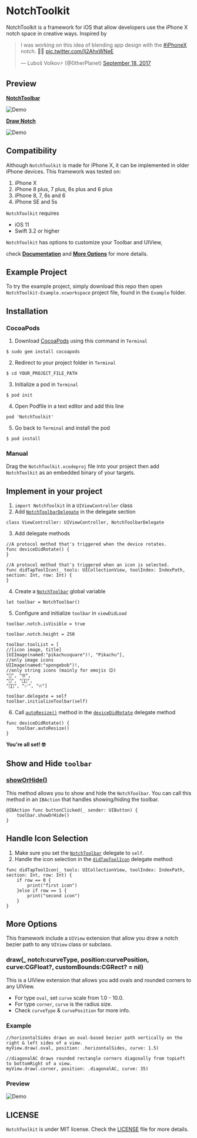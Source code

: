 # NotchToolkit
NotchToolkit is a framework for iOS that allow developers use the iPhone X notch space in creative ways.
Inspired by <blockquote class="twitter-tweet" data-lang="en"><p lang="en" dir="ltr">I was working on this idea of blending app design with the <a href="https://twitter.com/hashtag/iPhoneX?src=hash">#iPhoneX</a> notch. 📲🤗 <a href="https://t.co/lj2AhxWNeE">pic.twitter.com/lj2AhxWNeE</a></p>&mdash; Luboš Volkov⚡️ (@0therPlanet) <a href="https://twitter.com/0therPlanet/status/909788913702785026">September 18, 2017</a></blockquote>

## Preview
[**NotchToolbar**](https://github.com/AFathi/NotchToolkit/wiki/NotchToolbar)  

![Demo](preview.gif)

[**Draw Notch**](https://github.com/AFathi/NotchToolkit#more-options)  

![Demo](drawNotch.gif)

## Compatibility
Although `NotchToolkit` is made for iPhone X, it can be implemented in older iPhone devices. This framework was tested on:

1. iPhone X
2. iPhone 8 plus, 7 plus, 6s plus and 6 plus
3. iPhone 8, 7, 6s and 6
4. iPhone SE and 5s

`NotchToolkit` requires

- iOS 11
- Swift 3.2 or higher

`NotchToolkit` has options to customize your Toolbar and UIView,

check [**Documentation**](https://github.com/AFathi/NotchToolkit/wiki) and [**More Options**](#more-options) for more details.

## Example Project
To try the example project, simply download this repo then open `NotchToolkit-Example.xcworkspace` project file, found in the `Example` folder.

## Installation
### CocoaPods
1. Download [CocoaPods](http://cocoapods.org) using this command in `Terminal`
```
$ sudo gem install cocoapods
```
2. Redirect to your project folder in `Terminal`
```
$ cd YOUR_PROJECT_FILE_PATH
```
3. Initialize a pod in `Terminal`
```
$ pod init
```
4. Open Podfile in a text editor and add this line
```
pod 'NotchToolkit'
```
5. Go back to `Terminal` and install the pod
```
$ pod install
```
### Manual
Drag the `NotchToolkit.xcodeproj` file into your project then add `NotchToolkit` as an embedded binary of your targets.

## Implement in your project
1. `import NotchToolkit` in a `UIViewController` class
2. Add [`NotchToolbarDelegate`](https://github.com/AFathi/NotchToolkit/wiki/NotchToolbarDelegate) in the delegate section
```
class ViewController: UIViewController, NotchToolbarDelegate
```
3. Add delegate methods
```
//A protocol method that's triggered when the device rotates.
func deviceDidRotate() {
}

//A protocol method that's triggered when an icon is selected.
func didTapToolIcon(_ tools: UICollectionView, toolIndex: IndexPath, section: Int, row: Int) {
}
```
4. Create a [`NotchToolbar`](https://github.com/AFathi/NotchToolkit/wiki/NotchToolbar) global variable
```
let toolbar = NotchToolbar()
```
5. Configure and initialize `toolbar` in `viewDidLoad`
```
toolbar.notch.isVisible = true

toolbar.notch.height = 250

toolbar.toolList = [
//[icon image, title]
[UIImage(named:"pikachusquare")!, "Pikachu"],
//only image icons
UIImage(named:"spongebob")!,
//only string icons (mainly for emojis 😉)
"🤔", "🤓",
"📱", "👩‍💻",
"👨‍💻", "✅", "🔥"]

toolbar.delegate = self
toolbar.initializeToolbar(self)
```
6. Call [`autoResize()`](https://github.com/AFathi/NotchToolkit/wiki/NotchToolbar#func-autoresize) method in the [`deviceDidRotate`](https://github.com/AFathi/NotchToolkit/wiki/NotchToolbarDelegate#func-devicedidrotate) delegate method
```
func deviceDidRotate() {
    toolbar.autoResize()
}
```
**You're all set! 🤓**
## Show and Hide `toolbar`
### [showOrHide()](https://github.com/AFathi/NotchToolkit/wiki/NotchToolbar#func-showorhide)
This method allows you to show and hide the `NotchToolbar`. You can call this method in an `IBAction` that handles showing/hiding the toolbar.
```
@IBAction func buttonClicked(_ sender: UIButton) {
    toolbar.showOrHide()
}
```
## Handle Icon Selection
1. Make sure you set the [`NotchToolbar`](https://github.com/AFathi/NotchToolkit/wiki/NotchToolbar) delegate to `self`.
2. Handle the icon selection in the [`didTapToolIcon`](https://github.com/AFathi/NotchToolkit/wiki/NotchToolbarDelegate#func-didtaptoolicon_-tools-uicollectionview-toolindexindexpath-section-int-row-int) delegate method:
```
func didTapToolIcon(_ tools: UICollectionView, toolIndex: IndexPath, section: Int, row: Int) {
    if row == 0 {
        print("first icon")
    }else if row == 1 {
        print("second icon")
    }
}
```
## More Options
This framework include a `UIView` extension that allow you draw a notch bezier path to any `UIView` class or subclass.
### draw(_ notch:curveType, position:curvePosition, curve:CGFloat?, customBounds:CGRect? = nil)
This is a UIView extension that allows you add ovals and rounded corners to any UIView.

- For type `oval`, set `curve` scale from 1.0 - 10.0.
- For type `corner`, `curve` is the radius size.
- Check `curveType` & `curvePosition` for more info.
### Example
```
//horizontalSides draws an oval-based bezier path vertically on the right & left sides of a view.
myView.draw(.oval, position: .horizontalSides, curve: 1.5)

//diagonalAC draws rounded rectangle corners diagonally from topLeft to bottomRight of a view.
myView.draw(.corner, position: .diagonalAC, curve: 35)

```
### Preview
![Demo](drawNotch.gif)

## LICENSE
`NotchToolkit` is under MIT license. Check the [LICENSE](LICENSE) file for more details.

